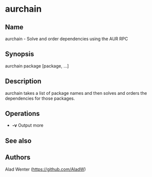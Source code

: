 # aurchain

## Name

aurchain - Solve and order dependencies using the AUR RPC

## Synopsis

aurchain package [package, ...]

## Description

aurchain takes a list of package names and then solves and orders the dependencies for those packages.

## Operations

* __-v__ Output more

## See also

## Authors

Alad Wenter (https://github.com/AladW)

